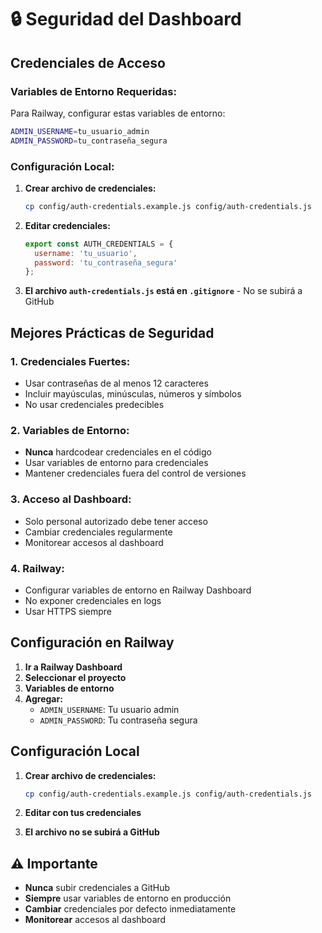 # 🔒 Seguridad del Dashboard

## Credenciales de Acceso

### **Variables de Entorno Requeridas:**

Para Railway, configurar estas variables de entorno:

```bash
ADMIN_USERNAME=tu_usuario_admin
ADMIN_PASSWORD=tu_contraseña_segura
```

### **Configuración Local:**

1. **Crear archivo de credenciales:**
   ```bash
   cp config/auth-credentials.example.js config/auth-credentials.js
   ```

2. **Editar credenciales:**
   ```javascript
   export const AUTH_CREDENTIALS = {
     username: 'tu_usuario',
     password: 'tu_contraseña_segura'
   };
   ```

3. **El archivo `auth-credentials.js` está en `.gitignore`** - No se subirá a GitHub

## Mejores Prácticas de Seguridad

### **1. Credenciales Fuertes:**
- Usar contraseñas de al menos 12 caracteres
- Incluir mayúsculas, minúsculas, números y símbolos
- No usar credenciales predecibles

### **2. Variables de Entorno:**
- **Nunca** hardcodear credenciales en el código
- Usar variables de entorno para credenciales
- Mantener credenciales fuera del control de versiones

### **3. Acceso al Dashboard:**
- Solo personal autorizado debe tener acceso
- Cambiar credenciales regularmente
- Monitorear accesos al dashboard

### **4. Railway:**
- Configurar variables de entorno en Railway Dashboard
- No exponer credenciales en logs
- Usar HTTPS siempre

## Configuración en Railway

1. **Ir a Railway Dashboard**
2. **Seleccionar el proyecto**
3. **Variables de entorno**
4. **Agregar:**
   - `ADMIN_USERNAME`: Tu usuario admin
   - `ADMIN_PASSWORD`: Tu contraseña segura

## Configuración Local

1. **Crear archivo de credenciales:**
   ```bash
   cp config/auth-credentials.example.js config/auth-credentials.js
   ```

2. **Editar con tus credenciales**
3. **El archivo no se subirá a GitHub**

## ⚠️ Importante

- **Nunca** subir credenciales a GitHub
- **Siempre** usar variables de entorno en producción
- **Cambiar** credenciales por defecto inmediatamente
- **Monitorear** accesos al dashboard

